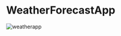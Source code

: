 # WeatherForecastApp

![weatherapp](https://user-images.githubusercontent.com/84709309/178104406-8f7f6504-a383-4051-9f36-224991d6af73.png)
